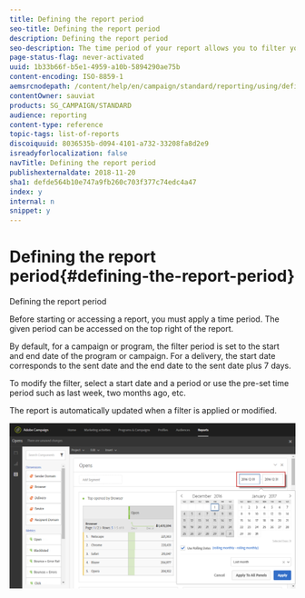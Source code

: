 ```yaml
---
title: Defining the report period
seo-title: Defining the report period
description: Defining the report period
seo-description: The time period of your report allows you to filter your data depending on the chosen dates.
page-status-flag: never-activated
uuid: 1b33b66f-b5e1-4959-a10b-5894290ae75b
content-encoding: ISO-8859-1
aemsrcnodepath: /content/help/en/campaign/standard/reporting/using/defining-the-report-period
contentOwner: sauviat
products: SG_CAMPAIGN/STANDARD
audience: reporting
content-type: reference
topic-tags: list-of-reports
discoiquuid: 8036535b-d094-4101-a732-33208fa8d2e9
isreadyforlocalization: false
navTitle: Defining the report period
publishexternaldate: 2018-11-20
sha1: defde564b10e747a9fb260c703f377c74edc4a47
index: y
internal: n
snippet: y
---
```


# Defining the report period{#defining-the-report-period}

Defining the report period

Before starting or accessing a report, you must apply a time period. The given period can be accessed on the top right of the report.

By default, for a campaign or program, the filter period is set to the start and end date of the program or campaign. For a delivery, the start date corresponds to the sent date and the end date to the sent date plus 7 days.

To modify the filter, select a start date and a period or use the pre-set time period such as last week, two months ago, etc.

The report is automatically updated when a filter is applied or modified.

![](assets/campaign_reports_5.png)

